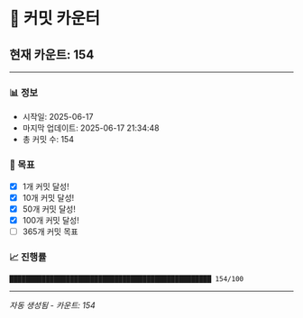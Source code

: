 # 🔢 커밋 카운터

## 현재 카운트: 154

---

### 📊 정보
- 시작일: 2025-06-17
- 마지막 업데이트: 2025-06-17 21:34:48
- 총 커밋 수: 154

### 🎯 목표
- [x] 1개 커밋 달성!
- [x] 10개 커밋 달성!
- [x] 50개 커밋 달성!
- [x] 100개 커밋 달성!
- [ ] 365개 커밋 목표

### 📈 진행률
```
██████████████████████████████████████████████████ 154/100
```

---
*자동 생성됨 - 카운트: 154*
